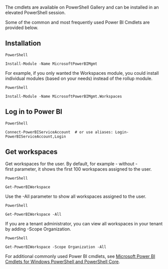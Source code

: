 The cmdlets are available on PowerShell Gallery and can be installed in an elevated PowerShell session.

Some of the common and most frequently used Power BI Cmdlets are provided below. 

## Installation

```powershell-interactive
PowerShell

Install-Module -Name MicrosoftPowerBIMgmt
```

For example, if you only wanted the Workspaces module, you could install individual modules (based on your needs) instead of the rollup module.

```powershell-interactive
PowerShell

Install-Module -Name MicrosoftPowerBIMgmt.Workspaces
```

## Log in to Power BI

```powershell-interactive
PowerShell

Connect-PowerBIServiceAccount  # or use aliases: Login-PowerBIServiceAccount,Login
```

## Get workspaces

Get workspaces for the user. By default, for example - without -first parameter, it shows the first 100 workspaces assigned to the user.

```powershell-interactive
PowerShell

Get-PowerBIWorkspace
```

Use the -All parameter to show all workspaces assigned to the user.


```powershell-interactive
PowerShell

Get-PowerBIWorkspace -All
```

If you are a tenant administrator, you can view all workspaces in your tenant by adding -Scope Organization.

```powershell-interactive
PowerShell

Get-PowerBIWorkspace -Scope Organization -All
```

For additional commonly used Power BI cmdlets, see [Microsoft Power BI Cmdlets for Windows PowerShell and PowerShell Core](https://docs.microsoft.com/powershell/power-bi/overview?view=powerbi-ps/?azure-portal=true).
